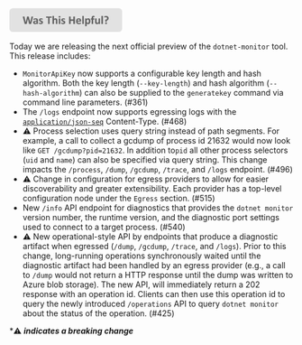
[<img src=/images/WasThisHelpful.png width="200"/>](https://www.research.net/r/DGDQWXH?src=releaseNotes)

Today we are releasing the next official preview of the `dotnet-monitor` tool. This release includes:
- `MonitorApiKey` now supports a configurable key length and hash algorithm. Both the key length (`--key-length`) and hash algorithm (`--hash-algorithm`) can also be supplied to the `generatekey` command via command line parameters.   (#361)
- The `/logs` endpoint now supports egressing logs with the [`application/json-seq`](https://datatracker.ietf.org/doc/html/rfc7464) Content-Type. (#468)
- ⚠️ Process selection uses query string instead of path segments. For example, a call to collect a gcdump of process id 21632 would now look like `GET /gcdump?pid=21632`. In addition to`pid` all other process selectors (`uid` and `name`) can also be specified via query string. This change impacts the `/process`, `/dump`, `/gcdump`, `/trace`, and `/logs` endpoint. (#496)
- ⚠️ Change in configuration for egress providers to allow for easier discoverability and greater extensibility. Each provider has a top-level configuration node under the `Egress` section. (#515)
- New `/info` API endpoint for diagnostics that provides the `dotnet monitor` version number, the runtime version, and the diagnostic port settings used to connect to a target process. (#540)
- ⚠️ New operational-style API by endpoints that produce a diagnostic artifact when egressed (`/dump`, `/gcdump`, `/trace`, and `/logs`). Prior to this change, long-running operations synchronously waited until the diagnostic artifact had been handled by an egress provider (e.g., a call to `/dump` would not return a HTTP response until the dump was written to Azure blob storage). The new API, will immediately return a 202 response with an operation id. Clients can then use this operation id to query the newly introduced `/operations` API to query `dotnet monitor` about the status of the operation. (#425)

\*⚠️ **_indicates a breaking change_**
